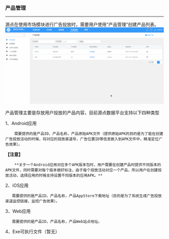 ### 产品管理

---

源点在使用市场模块进行广告投放时，需要用户使用“产品管理”创建产品列表。![](/assets/产品管理.gif)

产品管理主要是存放用户投放的产品内容，目前源点数据平台支持以下四种类型

1、Android应用

        需要提供的是产品ID，产品名称，产品原始APK文件（提供原始APK的目的是为了能在创建广告投放活动的时候，将对应的投放渠道号，广告位置ID等信息嵌入到APK文件中，精准定位广告效果）。

**【注意】**

        **关于一个Android应用对应多个APK版本包时，用户需要在创建产品时提供不同版本的APK文件，同时需要对每个版本做好标注，由于每个投放活动对应一个产品，所以用户在创建投放活动，选择应用的时候支持设置不同版本的应用APK。**

2、iOS应用

       需要提供的是产品ID，产品名称，产品AppStore下载地址（目的是为了系统生成广告投放渠道监控链接，监控广告效果）。

3、Web应用

       需要提供的是产品ID，产品名称，产品Web站点地址。

4、Exe可执行文件（暂无）



